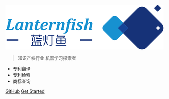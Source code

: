 ![logo](_media/logo.svg)

<!-- # 蓝灯鱼 -->

> 知识产权行业 机器学习探索者

* 专利翻译
* 专利检索
* 商标查询

[GitHub](https://github.com/hpuswl/docsify/)
[Get Started](zh-cn/guide)
